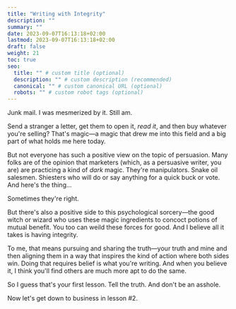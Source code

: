 ```yaml
---
title: "Writing with Integrity"
description: ""
summary: ""
date: 2023-09-07T16:13:18+02:00
lastmod: 2023-09-07T16:13:18+02:00
draft: false
weight: 21
toc: true
seo:
  title: "" # custom title (optional)
  description: "" # custom description (recommended)
  canonical: "" # custom canonical URL (optional)
  robots: "" # custom robot tags (optional)
---
```

Junk mail. I was mesmerized by it. Still am.

Send a stranger a letter, get them to open it, *read it*, and then buy whatever you're selling? That's magic&mdash;a magic that drew me into this field and a big part of what holds me here today.

 But not everyone has such a positive view on the topic of persuasion. Many folks are of the opinion that marketers (which, as a persuasive writer, you are) are practicing a kind of *dark* magic. They're manipulators. Snake oil salesmen. Shiesters who will do or say anything for a quick buck or vote. And here's the thing...

 Sometimes they're right.

But there's also a positive side to this psychological sorcery&mdash;the good witch or wizard who uses these magic ingredients to concoct potions of mutual benefit. You too can weild these forces for good. And I believe all it takes is having integrity.

To me, that means pursuing and sharing the truth&mdash;your truth and mine and then aligning them in a way that inspires the kind of action where both sides win. Doing that requires belief is what you're writing. And when you believe it, I think you'll find others are much more apt to do the same.

So I guess that's your first lesson. Tell the truth. And don't be an asshole.

Now let's get down to business in lesson #2.
